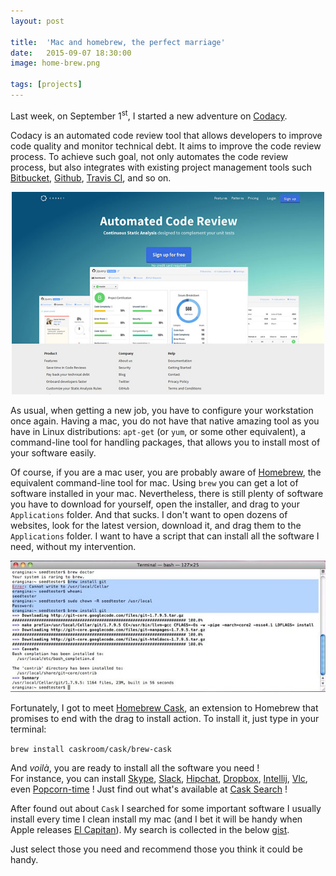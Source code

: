 ```yaml
---
layout: post

title:  'Mac and homebrew, the perfect marriage'
date:   2015-09-07 18:30:00
image: home-brew.png

tags: [projects]
---
```

<span class="dropcap">L</span>ast week, on September 1<sup>st</sup>, I started a new adventure on [Codacy](https://www.codacy.com/). 

Codacy is an automated code review tool that allows developers to improve code quality and monitor technical debt. It aims to improve the code review process. To achieve such goal, not only automates the code review process, but also integrates with existing project management tools such [Bitbucket](https://bitbucket.org/), [Github](https://github.com/), [Travis CI](https://travis-ci.org/), and so on.

<p align='center'><img src='/assets/img/codacy-homepage.jpg' alt='Codacy homepage' title='Codacy homepage' width='500px'/></p>

As usual, when getting a new job, you have to configure your workstation once again. Having a mac, you do not have that native amazing tool as you have in Linux distributions: `apt-get` (or `yum`, or some other equivalent), a command-line tool for handling packages, that allows you to install most of your software easily. 

Of course, if you are a mac user, you are probably aware of [Homebrew](http://brew.sh/), the equivalent command-line tool for mac. Using `brew` you can get a lot of software installed in your mac. Nevertheless, there is still plenty of software you have to download for yourself, open the installer, and drag to your `Applications` folder. And that sucks. I don't want to open dozens of websites, look for the latest version, download it, and drag them to the `Applications` folder. I want to have a script that can install all the software I need, without my intervention.

<p align='center'><img src='/assets/img/brew-install-git.jpg' alt='brew install git' title='brew install git' width='600px'/></p>

Fortunately, I got to meet [Homebrew Cask](http://caskroom.io/), an extension to Homebrew that promises to end with the drag to install action. To install it, just type in your terminal:

<code>brew install caskroom/cask/brew-cask</code>

And <i>voilà</i>, you are ready to install all the software you need !
</br>
For instance, you can install [Skype](http://www.skype.com), [Slack](https://slack.com/), [Hipchat](https://www.hipchat.com/), [Dropbox](https://www.dropbox.com/), [Intellij](https://www.jetbrains.com/idea/), [Vlc](http://www.videolan.org/vlc/), even [Popcorn-time](https://popcorntime.io/) ! Just find out what's available at [Cask Search](http://caskroom.io/search) !

After found out about `Cask` I searched for some important software I usually install every time I clean install my mac (and I bet it will be handy when Apple releases [El Capitan](http://www.apple.com/osx/elcapitan-preview/)). My search is collected in the below [gist](https://gist.github.com/pedrorijo91/38c9b6738f0154d85cd0). 

<script src="https://gist.github.com/pedrorijo91/38c9b6738f0154d85cd0.js"></script>

Just select those you need and recommend those you think it could be handy. 